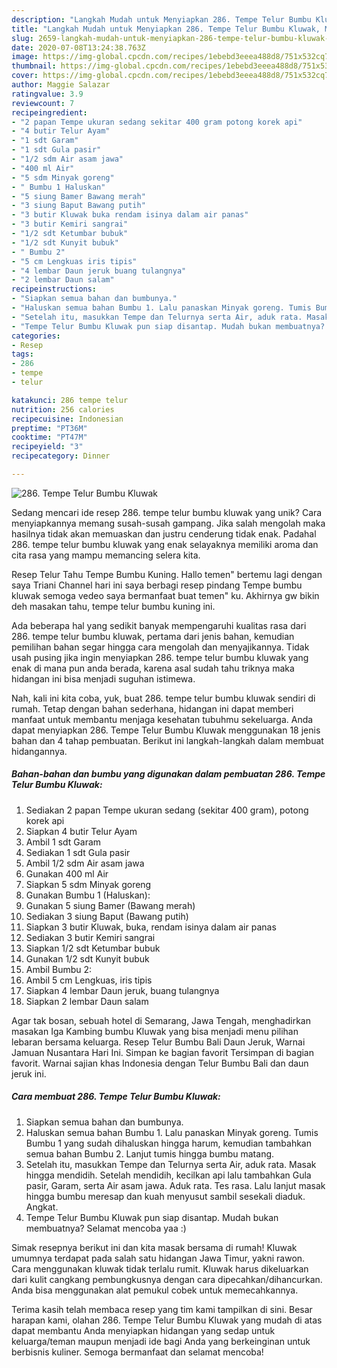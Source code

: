 ```yaml
---
description: "Langkah Mudah untuk Menyiapkan 286. Tempe Telur Bumbu Kluwak, Menggugah Selera"
title: "Langkah Mudah untuk Menyiapkan 286. Tempe Telur Bumbu Kluwak, Menggugah Selera"
slug: 2659-langkah-mudah-untuk-menyiapkan-286-tempe-telur-bumbu-kluwak-menggugah-selera
date: 2020-07-08T13:24:38.763Z
image: https://img-global.cpcdn.com/recipes/1ebebd3eeea488d8/751x532cq70/286-tempe-telur-bumbu-kluwak-foto-resep-utama.jpg
thumbnail: https://img-global.cpcdn.com/recipes/1ebebd3eeea488d8/751x532cq70/286-tempe-telur-bumbu-kluwak-foto-resep-utama.jpg
cover: https://img-global.cpcdn.com/recipes/1ebebd3eeea488d8/751x532cq70/286-tempe-telur-bumbu-kluwak-foto-resep-utama.jpg
author: Maggie Salazar
ratingvalue: 3.9
reviewcount: 7
recipeingredient:
- "2 papan Tempe ukuran sedang sekitar 400 gram potong korek api"
- "4 butir Telur Ayam"
- "1 sdt Garam"
- "1 sdt Gula pasir"
- "1/2 sdm Air asam jawa"
- "400 ml Air"
- "5 sdm Minyak goreng"
- " Bumbu 1 Haluskan"
- "5 siung Bamer Bawang merah"
- "3 siung Baput Bawang putih"
- "3 butir Kluwak buka rendam isinya dalam air panas"
- "3 butir Kemiri sangrai"
- "1/2 sdt Ketumbar bubuk"
- "1/2 sdt Kunyit bubuk"
- " Bumbu 2"
- "5 cm Lengkuas iris tipis"
- "4 lembar Daun jeruk buang tulangnya"
- "2 lembar Daun salam"
recipeinstructions:
- "Siapkan semua bahan dan bumbunya."
- "Haluskan semua bahan Bumbu 1. Lalu panaskan Minyak goreng. Tumis Bumbu 1 yang sudah dihaluskan hingga harum, kemudian tambahkan semua bahan Bumbu 2. Lanjut tumis hingga bumbu matang."
- "Setelah itu, masukkan Tempe dan Telurnya serta Air, aduk rata. Masak hingga mendidih. Setelah mendidih, kecilkan api lalu tambahkan Gula pasir, Garam, serta Air asam jawa. Aduk rata. Tes rasa. Lalu lanjut masak hingga bumbu meresap dan kuah menyusut sambil sesekali diaduk. Angkat."
- "Tempe Telur Bumbu Kluwak pun siap disantap. Mudah bukan membuatnya? Selamat mencoba yaa :)"
categories:
- Resep
tags:
- 286
- tempe
- telur

katakunci: 286 tempe telur 
nutrition: 256 calories
recipecuisine: Indonesian
preptime: "PT36M"
cooktime: "PT47M"
recipeyield: "3"
recipecategory: Dinner

---
```



![286. Tempe Telur Bumbu Kluwak](https://img-global.cpcdn.com/recipes/1ebebd3eeea488d8/751x532cq70/286-tempe-telur-bumbu-kluwak-foto-resep-utama.jpg)

Sedang mencari ide resep 286. tempe telur bumbu kluwak yang unik? Cara menyiapkannya memang susah-susah gampang. Jika salah mengolah maka hasilnya tidak akan memuaskan dan justru cenderung tidak enak. Padahal 286. tempe telur bumbu kluwak yang enak selayaknya memiliki aroma dan cita rasa yang mampu memancing selera kita.

Resep Telur Tahu Tempe Bumbu Kuning. Hallo temen&#34; bertemu lagi dengan saya Triani Channel hari ini saya berbagi resep pindang Tempe bumbu kluwak semoga vedeo saya bermanfaat buat temen&#34; ku. Akhirnya gw bikin deh masakan tahu, tempe telur bumbu kuning ini.

Ada beberapa hal yang sedikit banyak mempengaruhi kualitas rasa dari 286. tempe telur bumbu kluwak, pertama dari jenis bahan, kemudian pemilihan bahan segar hingga cara mengolah dan menyajikannya. Tidak usah pusing jika ingin menyiapkan 286. tempe telur bumbu kluwak yang enak di mana pun anda berada, karena asal sudah tahu triknya maka hidangan ini bisa menjadi suguhan istimewa.


Nah, kali ini kita coba, yuk, buat 286. tempe telur bumbu kluwak sendiri di rumah. Tetap dengan bahan sederhana, hidangan ini dapat memberi manfaat untuk membantu menjaga kesehatan tubuhmu sekeluarga. Anda dapat menyiapkan 286. Tempe Telur Bumbu Kluwak menggunakan 18 jenis bahan dan 4 tahap pembuatan. Berikut ini langkah-langkah dalam membuat hidangannya.

<!--inarticleads1-->

##### Bahan-bahan dan bumbu yang digunakan dalam pembuatan 286. Tempe Telur Bumbu Kluwak:

1. Sediakan 2 papan Tempe ukuran sedang (sekitar 400 gram), potong korek api
1. Siapkan 4 butir Telur Ayam
1. Ambil 1 sdt Garam
1. Sediakan 1 sdt Gula pasir
1. Ambil 1/2 sdm Air asam jawa
1. Gunakan 400 ml Air
1. Siapkan 5 sdm Minyak goreng
1. Gunakan  Bumbu 1 (Haluskan):
1. Gunakan 5 siung Bamer (Bawang merah)
1. Sediakan 3 siung Baput (Bawang putih)
1. Siapkan 3 butir Kluwak, buka, rendam isinya dalam air panas
1. Sediakan 3 butir Kemiri sangrai
1. Siapkan 1/2 sdt Ketumbar bubuk
1. Gunakan 1/2 sdt Kunyit bubuk
1. Ambil  Bumbu 2:
1. Ambil 5 cm Lengkuas, iris tipis
1. Siapkan 4 lembar Daun jeruk, buang tulangnya
1. Siapkan 2 lembar Daun salam


Agar tak bosan, sebuah hotel di Semarang, Jawa Tengah, menghadirkan masakan Iga Kambing bumbu Kluwak yang bisa menjadi menu pilihan lebaran bersama keluarga. Resep Telur Bumbu Bali Daun Jeruk, Warnai Jamuan Nusantara Hari Ini. Simpan ke bagian favorit Tersimpan di bagian favorit. Warnai sajian khas Indonesia dengan Telur Bumbu Bali dan daun jeruk ini. 

<!--inarticleads2-->

##### Cara membuat 286. Tempe Telur Bumbu Kluwak:

1. Siapkan semua bahan dan bumbunya.
1. Haluskan semua bahan Bumbu 1. Lalu panaskan Minyak goreng. Tumis Bumbu 1 yang sudah dihaluskan hingga harum, kemudian tambahkan semua bahan Bumbu 2. Lanjut tumis hingga bumbu matang.
1. Setelah itu, masukkan Tempe dan Telurnya serta Air, aduk rata. Masak hingga mendidih. Setelah mendidih, kecilkan api lalu tambahkan Gula pasir, Garam, serta Air asam jawa. Aduk rata. Tes rasa. Lalu lanjut masak hingga bumbu meresap dan kuah menyusut sambil sesekali diaduk. Angkat.
1. Tempe Telur Bumbu Kluwak pun siap disantap. Mudah bukan membuatnya? Selamat mencoba yaa :)


Simak resepnya berikut ini dan kita masak bersama di rumah! Kluwak umumnya terdapat pada salah satu hidangan Jawa Timur, yakni rawon. Cara menggunakan kluwak tidak terlalu rumit. Kluwak harus dikeluarkan dari kulit cangkang pembungkusnya dengan cara dipecahkan/dihancurkan. Anda bisa menggunakan alat pemukul cobek untuk memecahkannya. 

Terima kasih telah membaca resep yang tim kami tampilkan di sini. Besar harapan kami, olahan 286. Tempe Telur Bumbu Kluwak yang mudah di atas dapat membantu Anda menyiapkan hidangan yang sedap untuk keluarga/teman maupun menjadi ide bagi Anda yang berkeinginan untuk berbisnis kuliner. Semoga bermanfaat dan selamat mencoba!
